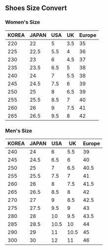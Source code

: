 ## Shoes Size Convert

### Women's Size

|KOREA |JAPAN	|USA	|UK	|Europe|
|------|------|-----|---|------|
|220|22	|5	|3.5	|35|
|225|22.5	|5.5	|4	|36|
|230|23	|6	|4.5	|37|
|235|23.5	|6.5	|5	|38|
|240|24	|7	|5.5	|38|
|245|24.5	|7.5	|6	|39|
|250|25	|8	|6.5	|39|
|255|25.5	|8.5	|7	|40|
|260|26	|9	|7.5	|41|
|265|26.5	|9.5	|8	|42|

### Men's Size

|KOREA |JAPAN	|USA	|UK	|Europe|
|------|------|-----|---|------|
|240 |24	|6	|5.5	|39|
|245 |24.5	|6.5	|6	|40|
|250 |25	|7	|6.5	|40.5|
|255 |25.5	|7.5	|7	|41|
|260 |26	|8	|7.5	|41.5|
|265 |26.5	|8.5	|8	|42|
|270 |27	|9	|8.5	|42.5|
|275 |27.5	|9.5	|9	|43|
|280 |28	|10	|9.5	|43.5|
|285 |28.5	|10.5	|10	|44|
|290 |29	|11	|10.5	|45|
|300 |30	|12	|11	|46|

